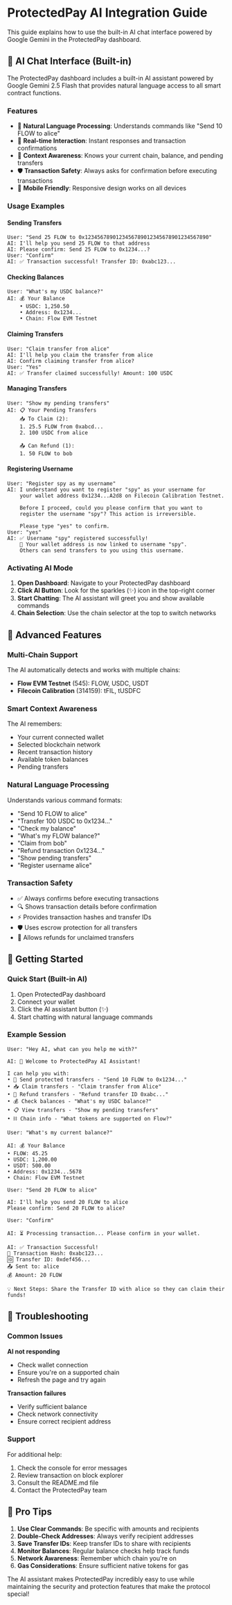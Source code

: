 # ProtectedPay AI Integration Guide

This guide explains how to use the built-in AI chat interface powered by Google Gemini in the ProtectedPay dashboard.

## 🤖 AI Chat Interface (Built-in)

The ProtectedPay dashboard includes a built-in AI assistant powered by Google Gemini 2.5 Flash that provides natural language access to all smart contract functions.

### Features
- 💬 **Natural Language Processing**: Understands commands like "Send 10 FLOW to alice"
- 🔄 **Real-time Interaction**: Instant responses and transaction confirmations
- 🎯 **Context Awareness**: Knows your current chain, balance, and pending transfers
- 🛡️ **Transaction Safety**: Always asks for confirmation before executing transactions
- 📱 **Mobile Friendly**: Responsive design works on all devices

### Usage Examples

#### Sending Transfers
```
User: "Send 25 FLOW to 0x1234567890123456789012345678901234567890"
AI: I'll help you send 25 FLOW to that address
AI: Please confirm: Send 25 FLOW to 0x1234...?
User: "Confirm"
AI: ✅ Transaction successful! Transfer ID: 0xabc123...
```

#### Checking Balances
```
User: "What's my USDC balance?"
AI: 💰 Your Balance
    • USDC: 1,250.50
    • Address: 0x1234...
    • Chain: Flow EVM Testnet
```

#### Claiming Transfers
```
User: "Claim transfer from alice"
AI: I'll help you claim the transfer from alice
AI: Confirm claiming transfer from alice?
User: "Yes"
AI: ✅ Transfer claimed successfully! Amount: 100 USDC
```

#### Managing Transfers
```
User: "Show my pending transfers"
AI: 📋 Your Pending Transfers
    📥 To Claim (2):
    1. 25.5 FLOW from 0xabcd...
    2. 100 USDC from alice
    
    📤 Can Refund (1):
    1. 50 FLOW to bob
```

#### Registering Username
```
User: "Register spy as my username"
AI: I understand you want to register "spy" as your username for 
    your wallet address 0x1234...A2d8 on Filecoin Calibration Testnet.
    
    Before I proceed, could you please confirm that you want to 
    register the username "spy"? This action is irreversible.
    
    Please type "yes" to confirm.
User: "yes"
AI: ✅ Username "spy" registered successfully!
    👤 Your wallet address is now linked to username "spy". 
    Others can send transfers to you using this username.
```

### Activating AI Mode

1. **Open Dashboard**: Navigate to your ProtectedPay dashboard
2. **Click AI Button**: Look for the sparkles (✨) icon in the top-right corner
3. **Start Chatting**: The AI assistant will greet you and show available commands
4. **Chain Selection**: Use the chain selector at the top to switch networks

## 🎯 Advanced Features

### Multi-Chain Support
The AI automatically detects and works with multiple chains:
- **Flow EVM Testnet** (545): FLOW, USDC, USDT
- **Filecoin Calibration** (314159): tFIL, tUSDFC

### Smart Context Awareness
The AI remembers:
- Your current connected wallet
- Selected blockchain network
- Recent transaction history
- Available token balances
- Pending transfers

### Natural Language Processing
Understands various command formats:
- "Send 10 FLOW to alice"
- "Transfer 100 USDC to 0x1234..."
- "Check my balance"
- "What's my FLOW balance?"
- "Claim from bob"
- "Refund transaction 0x1234..."
- "Show pending transfers"
- "Register username alice"

### Transaction Safety
- ✅ Always confirms before executing transactions
- 🔍 Shows transaction details before confirmation
- ⚡ Provides transaction hashes and transfer IDs
- 🛡️ Uses escrow protection for all transfers
- 🔄 Allows refunds for unclaimed transfers

## 🚀 Getting Started

### Quick Start (Built-in AI)
1. Open ProtectedPay dashboard
2. Connect your wallet
3. Click the AI assistant button (✨)
4. Start chatting with natural language commands

### Example Session
```
User: "Hey AI, what can you help me with?"

AI: 👋 Welcome to ProtectedPay AI Assistant!

I can help you with:
• 💸 Send protected transfers - "Send 10 FLOW to 0x1234..."
• 📥 Claim transfers - "Claim transfer from Alice"
• 🔄 Refund transfers - "Refund transfer ID 0xabc..."
• 💰 Check balances - "What's my USDC balance?"
• 📋 View transfers - "Show my pending transfers"
• ⛓️ Chain info - "What tokens are supported on Flow?"

User: "What's my current balance?"

AI: 💰 Your Balance
• FLOW: 45.25
• USDC: 1,200.00
• USDT: 500.00
• Address: 0x1234...5678
• Chain: Flow EVM Testnet

User: "Send 20 FLOW to alice"

AI: I'll help you send 20 FLOW to alice
Please confirm: Send 20 FLOW to alice?

User: "Confirm"

AI: ⏳ Processing transaction... Please confirm in your wallet.

AI: ✅ Transaction Successful!
🧾 Transaction Hash: 0xabc123...
🆔 Transfer ID: 0xdef456...
📤 Sent to: alice
💰 Amount: 20 FLOW

💡 Next Steps: Share the Transfer ID with alice so they can claim their funds!
```

## 🔧 Troubleshooting

### Common Issues

**AI not responding**
- Check wallet connection
- Ensure you're on a supported chain
- Refresh the page and try again

**Transaction failures**
- Verify sufficient balance
- Check network connectivity
- Ensure correct recipient address

### Support

For additional help:
1. Check the console for error messages
2. Review transaction on block explorer
3. Consult the README.md file
4. Contact the ProtectedPay team

## 🌟 Pro Tips

1. **Use Clear Commands**: Be specific with amounts and recipients
2. **Double-Check Addresses**: Always verify recipient addresses
3. **Save Transfer IDs**: Keep transfer IDs to share with recipients
4. **Monitor Balances**: Regular balance checks help track funds
5. **Network Awareness**: Remember which chain you're on
6. **Gas Considerations**: Ensure sufficient native tokens for gas

The AI assistant makes ProtectedPay incredibly easy to use while maintaining the security and protection features that make the protocol special!
